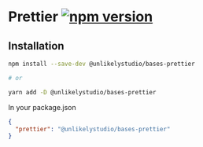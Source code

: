 # Prettier [![npm version](https://badge.fury.io/js/%40unlikelystudio%2Fbases-prettier.svg)](https://badge.fury.io/js/%40unlikelystudio%2Fbases-prettier)

## Installation

```bash
npm install --save-dev @unlikelystudio/bases-prettier

# or

yarn add -D @unlikelystudio/bases-prettier
```

In your package.json

```json
{
  "prettier": "@unlikelystudio/bases-prettier"
}
```
